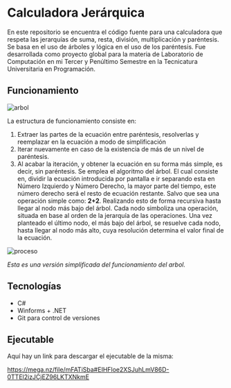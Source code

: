 # Calculadora Jerárquica 
En este repositorio se encuentra el código fuente para una calculadora que respeta las jerarquías de suma, resta, división, multiplicación y paréntesis. Se basa en el uso de árboles y lógica en el uso de los paréntesis. Fue desarrollada como proyecto global para la materia de Laboratorio de Computación en mi Tercer y Penúltimo Semestre en la Tecnicatura Universitaria en Programación.

## Funcionamiento
![arbol](https://user-images.githubusercontent.com/100171822/204065066-5fbe7ab5-fa53-4d26-b0d8-0f82f67606f2.jpg)

La estructura de funcionamiento consiste en:
1. Extraer las partes de la ecuación entre paréntesis, resolverlas y reemplazar en la ecuación a modo de simplificación
2. Iterar nuevamente en caso de la existencia de más de un nivel de paréntesis.
3. Al acabar la iteración, y obtener la ecuación en su forma más simple, es decir, sin paréntesis. Se emplea el algoritmo del árbol. El cual consiste en, dividir la ecuación introducida por pantalla e ir separando esta en Número Izquierdo y Número Derecho, la mayor parte del tiempo, este número derecho será el resto de ecuación restante. Salvo que sea una operación simple como: **2+2**. Realizando esto de forma recursiva hasta llegar al nodo más bajo del árbol. 
Cada nodo simboliza una operación, situada en base al orden de la jerarquía de las operaciones. Una vez planteado el último nodo, el más bajo del árbol, se resuelve cada nodo, hasta llegar al nodo más alto, cuya resolución determina el valor final de la ecuación.


![proceso](https://user-images.githubusercontent.com/100171822/204339436-93c47c55-539d-4014-b27c-f3046a2e030e.jpg)

_Esta es una versión simplificada del funcionamiento del arbol._

## Tecnologías
- C#
- Winforms + .NET
- Git para control de versiones

## Ejecutable
Aquí hay un link para descargar el ejecutable de la misma:

https://mega.nz/file/mFATiSba#EIHFloe2XSJuhLmV86D-0TTEl2izJCjEZ96LKTXNkmE

